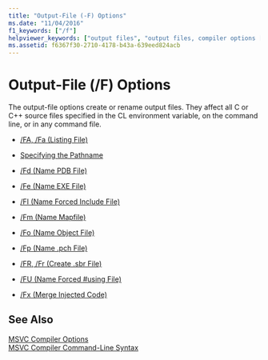 ```yaml
---
title: "Output-File (-F) Options"
ms.date: "11/04/2016"
f1_keywords: ["/f"]
helpviewer_keywords: ["output files", "output files, compiler options [C++]", "cl.exe compiler, output files"]
ms.assetid: f6367f30-2710-4178-b43a-639eed824acb
---
```

# Output-File (/F) Options

The output-file options create or rename output files. They affect all C or C++ source files specified in the CL environment variable, on the command line, or in any command file.

- [/FA, /Fa (Listing File)](fa-fa-listing-file.md)

- [Specifying the Pathname](specifying-the-pathname.md)

- [/Fd (Name PDB File)](fd-program-database-file-name.md)

- [/Fe (Name EXE File)](fe-name-exe-file.md)

- [/FI (Name Forced Include File)](fi-name-forced-include-file.md)

- [/Fm (Name Mapfile)](fm-name-mapfile.md)

- [/Fo (Name Object File)](fo-object-file-name.md)

- [/Fp (Name .pch File)](fp-name-dot-pch-file.md)

- [/FR, /Fr (Create .sbr File)](fr-fr-create-dot-sbr-file.md)

- [/FU (Name Forced #using File)](fu-name-forced-hash-using-file.md)

- [/Fx (Merge Injected Code)](fx-merge-injected-code.md)

## See Also

[MSVC Compiler Options](compiler-options.md)<br/>
[MSVC Compiler Command-Line Syntax](compiler-command-line-syntax.md)